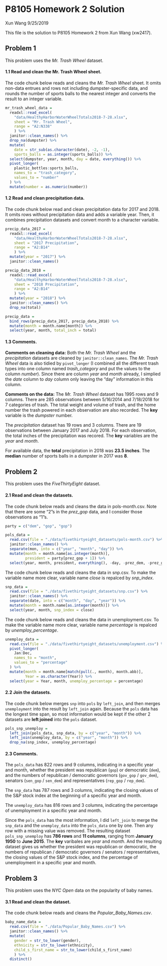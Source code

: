 P8105 Homework 2 Solution
================
Xun Wang
9/25/2019

This file is the solution to P8105 Homework 2 from Xun Wang (xw2417).

## Problem 1

This problem uses the *Mr. Trash Wheel* dataset.

#### 1.1 Read and clean the Mr. Trash Wheel sheet.

The code chunk below reads and cleans the *Mr. Trash Wheel* sheet. It
omits non-data entrues and rows not including dumpster-specific data,
and rounds the number of sports balls to the nearest integer and
converts the result to an integer variable.

``` r
mr_trash_wheel_data = 
  readxl::read_excel(
    "data/HealthyHarborWaterWheelTotals2018-7-28.xlsx",
    sheet = "Mr. Trash Wheel",
    range = "A2:N338"
    ) %>%
  janitor::clean_names() %>%
  drop_na(dumpster) %>% 
  mutate(
    date = str_sub(as.character(date), -2, -1),
    sports_balls = as.integer(sports_balls)) %>% 
  select(dumpster, year, month, day = date, everything()) %>% 
  pivot_longer(
    plastic_bottles:sports_balls,
    names_to = "trash_category",
    values_to = "number"
  ) %>% 
  mutate(number = as.numeric(number))
```

#### 1.2 Read and clean precipitation data.

The code chunk below read and clean precipitation data for 2017 and
2018. It omits rows without precipitation data and adds a variable year.
Then, it combines precipitation datasets and convert month to a
character variable.

``` r
precip_data_2017 = 
  readxl::read_excel(
    "data/HealthyHarborWaterWheelTotals2018-7-28.xlsx",
    sheet = "2017 Precipitation",
    range = "A2:B14"
    ) %>%
  mutate(year = "2017") %>% 
  janitor::clean_names() 

precip_data_2018 = 
  readxl::read_excel(
    "data/HealthyHarborWaterWheelTotals2018-7-28.xlsx",
    sheet = "2018 Precipitation",
    range = "A2:B14"
    ) %>%
  mutate(year = "2018") %>% 
  janitor::clean_names() %>% 
  drop_na(total)

precip_data = 
  bind_rows(precip_data_2017, precip_data_2018) %>%
  mutate(month = month.name[month]) %>% 
  select(year, month, total_inch = total)
```

#### 1.3 Comments.

**Comments on cleaning data:** Both the *Mr. Trash Wheel* and the
*precipitation* datasets are cleaned by `janitor::clean_names`. The
*Mr. Trash Wheel* data is also tidied by `pivot_longer` (I combined all
the different trash types into one column named *trash\_category* and
put the values to the column *number*). Since there are column *year*
and *month* already, I simplied the *date* column to *day* column only
leaving the “day” information in this column.

**Comments on the data:** The *Mr. Trash Wheel* dataset has 1995 rows
and 9 columns. There are 285 observations between 5/16/2014 and
7/18/2018 for 7 categories of trash. The total weight and volume of
trash, and the home number the trash powered in each observation are
also recorded. The **key** variable is the *dumpster* number.

The *precipitation* dataset has 19 rows and 3 columns. There are 19
observations between January 2017 and July 2018. For each observation,
the total inches of the precipitation was recored. The **key** variables
are the *year* and *month*.

For available data, the **total** precipitation in 2018 was **23.5
inches**. The **median** number of sports balls in a dumpster in 2017
was **8**.

## Problem 2

This problem uses the *FiveThirtyEight* dataset.

#### 2.1 Read and clean the datasets.

The code chunk below reads and cleans the data in pols-month.csv. Note
that there are some “2”s in the *prez\_gop* data, and I consider those
observations as “1”s.

``` r
party = c("dem", "gop", "gop")

pols_data = 
  read.csv(file = "./data/fivethirtyeight_datasets/pols-month.csv") %>% 
  janitor::clean_names() %>% 
  separate(mon, into = c("year", "month", "day")) %>% 
  mutate(month = month.name[as.integer(month)],
         president = party[prez_gop + 1]) %>%
  select(year, month, president, everything(), -day, -prez_dem, -prez_gop)
```

The code chunk below reads and cleans the data in snp.csv. To make the
variable name more clear, variable name *close* is repalced by
*snp\_index*.

``` r
snp_data = 
  read.csv(file = "./data/fivethirtyeight_datasets/snp.csv") %>% 
  janitor::clean_names() %>% 
  separate(date, into = c("month", "day", "year")) %>% 
  mutate(month = month.name[as.integer(month)]) %>% 
  select(year, month, snp_index = close)
```

The code chunk below reads and cleans the data in unemployment.csv. To
make the variable name more clear, variable name *percentage* is
repalced by *unemploy\_percentage*.

``` r
unemploy_data = 
  read.csv(file = "./data/fivethirtyeight_datasets/unemployment.csv") %>% 
  pivot_longer(
    Jan:Dec,
    names_to = "month",
    values_to = "percentage"
  ) %>% 
  mutate(month = month.name[match(pull(., month), month.abb)],
         Year = as.character(Year)) %>% 
  select(year = Year, month, unemploy_percentage = percentage)
```

#### 2.2 Join the datasets.

The code chunk below merges `snp` into `pols` by `left_join`, and then
merges `unemployment` into the result by `left_join` again. Because the
`pols` data has the longest time span, so most information would be kept
if the other 2 datasets are **left joined** into the `pols` dataset.

``` r
pols_snp_unemploy = 
  left_join(pols_data, snp_data, by = c("year", "month")) %>% 
  left_join(unemploy_data, by = c("year", "month")) %>% 
  drop_na(snp_index, unemploy_percentage)
```

#### 2.3 Comments.

The `pols_data` has 822 rows and 9 columns, indicating in a specific
year and month, whether the president was republican (`gop`) or
democratic (`dem`), and the numbers of republican / democratic governors
(`gov_gop` / `gov_dem`), senators (`sen_gop` / `sen_dem`) and
representatives (`rep_gop` / `rep_dem`).

The `snp_data` has 787 rows and 3 columns, indicating the closing values
of the S\&P stock index at the beginning of a specific year and month.

The `unemploy_data` has 816 rows and 3 columns, indicating the
percentage of unemployment in a specific year and month.

Since the `pols_data` has the most information, I did `left_join` to
merge the `snp_data` and the `unemploy_data` into the `pols_data` one by
one. Then any row with a missing value was removed. The resulting
dataset `pols_snp_unemploy` has **786 rows** and **11 columns**, ranging
from **January 1950** to **June 2015**. The **key** varibales are *year*
and *month*. And the resulting dataset gives us whether the president
was republican or democratic, the numbers of republican / democratic
governors / senators / representatives, the closing values of the S\&P
stock index, and the percentage of unemployment in a specific year and
month.

## Problem 3

This problem uses the *NYC Open* data on the popularity of baby names.

#### 3.1 Read and clean the dataset.

The code chunk below reads and cleans the *Popular\_Baby\_Names.csv*.

``` r
baby_name_data = 
  read.csv(file = "./data/Popular_Baby_Names.csv") %>%
  janitor::clean_names() %>% 
  mutate(
    gender = str_to_lower(gender),
    ethnicity = str_to_lower(ethnicity),
    child_s_first_name = str_to_lower(child_s_first_name)
    ) %>% 
  distinct()
```
